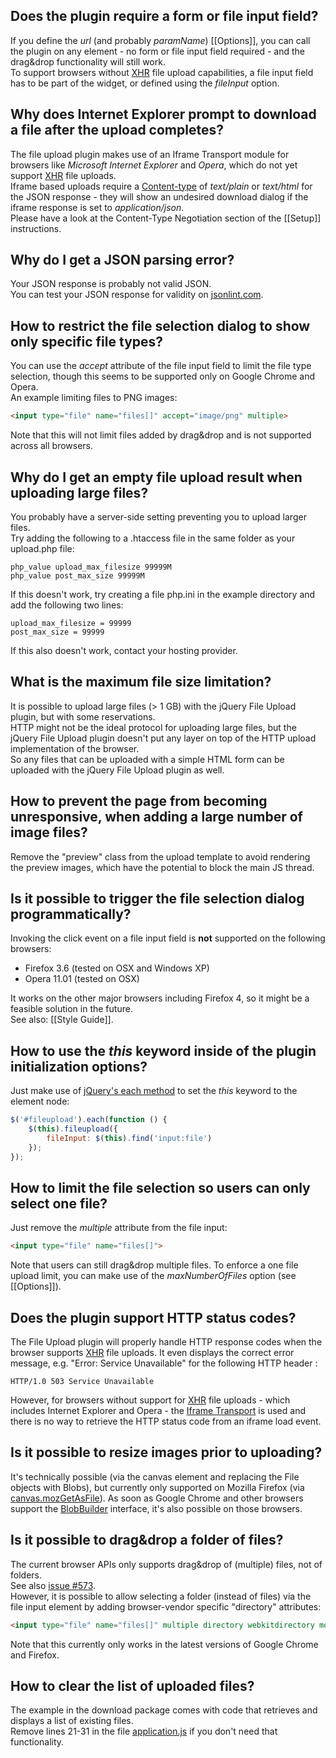 ## Does the plugin require a form or file input field?
If you define the *url* (and probably *paramName*) [[Options]], you can call the plugin on any element - no form or file input field required - and the drag&drop functionality will still work.  
To support browsers without [XHR](https://developer.mozilla.org/en/xmlhttprequest) file upload capabilities, a file input field has to be part of the widget, or defined using the *fileInput* option.

## Why does Internet Explorer prompt to download a file after the upload completes?
The file upload plugin makes use of an Iframe Transport module for browsers like *Microsoft Internet Explorer* and *Opera*, which do not yet support [XHR](https://developer.mozilla.org/en/xmlhttprequest) file uploads.  
Iframe based uploads require a [Content-type](http://en.wikipedia.org/wiki/MIME#Content-Type) of *text/plain* or *text/html* for the JSON response - they will show an undesired download dialog if the iframe response is set to *application/json*.   
Please have a look at the Content-Type Negotiation section of the [[Setup]] instructions.

## Why do I get a JSON parsing error?
Your JSON response is probably not valid JSON.  
You can test your JSON response for validity on [jsonlint.com](http://www.jsonlint.com/).

## How to restrict the file selection dialog to show only specific file types?
You can use the *accept* attribute of the file input field to limit the file type selection, though this seems to be supported only on Google Chrome and Opera.  
An example limiting files to PNG images:

```html
<input type="file" name="files[]" accept="image/png" multiple>
```

Note that this will not limit files added by drag&drop and is not supported across all browsers.

## Why do I get an empty file upload result when uploading large files?
You probably have a server-side setting preventing you to upload larger files.  
Try adding the following to a .htaccess file in the same folder as your upload.php file:

```
php_value upload_max_filesize 99999M
php_value post_max_size 99999M
```

If this doesn't work, try creating a file php.ini in the example directory and add the following two lines:

```
upload_max_filesize = 99999
post_max_size = 99999
```

If this also doesn't work, contact your hosting provider.

## What is the maximum file size limitation?
It is possible to upload large files (> 1 GB) with the jQuery File Upload plugin, but with some reservations.  
HTTP might not be the ideal protocol for uploading large files, but the jQuery File Upload plugin doesn't put any layer on top of the HTTP upload implementation of the browser.  
So any files that can be uploaded with a simple HTML form can be uploaded with the jQuery File Upload plugin as well.

## How to prevent the page from becoming unresponsive, when adding a large number of image files?
Remove the "preview" class from the upload template to avoid rendering the preview images, which have the potential to block the main JS thread.

## Is it possible to trigger the file selection dialog programmatically?
Invoking the click event on a file input field is **not** supported on the following browsers:

* Firefox 3.6 (tested on OSX and Windows XP)
* Opera 11.01 (tested on OSX)

It works on the other major browsers including Firefox 4, so it might be a feasible solution in the future.  
See also: [[Style Guide]].

## How to use the *this* keyword inside of the plugin initialization options?
Just make use of [jQuery's each method](http://api.jquery.com/each/) to set the *this* keyword to the element node:

```js
$('#fileupload').each(function () {
    $(this).fileupload({
        fileInput: $(this).find('input:file')
    });
});
```

## How to limit the file selection so users can only select one file?
Just remove the *multiple* attribute from the file input:

```html
<input type="file" name="files[]">
```

Note that users can still drag&drop multiple files. To enforce a one file upload limit, you can make use of the *maxNumberOfFiles* option (see [[Options]]).

## Does the plugin support HTTP status codes?
The File Upload plugin will properly handle HTTP response codes when the browser supports [XHR](https://developer.mozilla.org/en/xmlhttprequest) file uploads.
It even displays the correct error message, e.g. "Error: Service Unavailable" for the following HTTP header :

    HTTP/1.0 503 Service Unavailable

However, for browsers without support for [XHR](https://developer.mozilla.org/en/xmlhttprequest) file uploads - which includes Internet Explorer and Opera - the [Iframe Transport](https://github.com/blueimp/jQuery-File-Upload/blob/master/jquery.iframe-transport.js) is used and there is no way to retrieve the HTTP status code from an iframe load event.

## Is it possible to resize images prior to uploading?
It's technically possible (via the canvas element and replacing the File objects with Blobs), but currently only supported on Mozilla Firefox (via [canvas.mozGetAsFile](https://developer.mozilla.org/en/DOM/HTMLCanvasElement)). As soon as Google Chrome and other browsers support the [BlobBuilder](http://dev.w3.org/2009/dap/file-system/file-writer.html) interface, it's also possible on those browsers.

## Is it possible to drag&drop a folder of files?
The current browser APIs only supports drag&drop of (multiple) files, not of folders.  
See also [issue #573](https://github.com/blueimp/jQuery-File-Upload/issues/573).  
However, it is possible to allow selecting a folder (instead of files) via the file input element by adding browser-vendor specific "directory" attributes:

```html
<input type="file" name="files[]" multiple directory webkitdirectory mozdirectory>
```

Note that this currently only works in the latest versions of Google Chrome and Firefox.

## How to clear the list of uploaded files?
The example in the download package comes with code that retrieves and displays a list of existing files.  
Remove lines 21-31 in the file [application.js](https://github.com/blueimp/jQuery-File-Upload/blob/master/example/application.js) if you don't need that functionality.